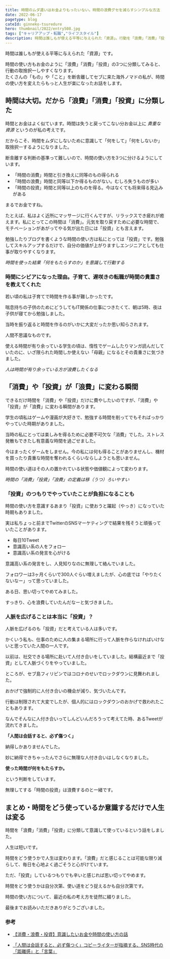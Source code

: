 ```yaml
---
title: 時間のムダ遣いはお金よりもったいない。時間の浪費グセを減らすシンプルな方法
date: 2022-06-17
pagetype: blog
cateId: ginneko-tsuredure
hero: thumbnail/2022/entry508.jpg
tags: ["キャリアアップ・転職","ライフスタイル"]
description: 時間は誰しもが使える平等に与えられた「資源」。行動を「浪費」「消費」「投資」の3つに分類して行動の取捨択一。断舎離してセブに来た海外ノマドの私が、時間の使い方を変えたらもっと人生が楽になったお話。
---
```

時間は誰しもが使える平等に与えられた「資源」です。

時間の使い方もお金のように「浪費」「消費」「投資」の3つに分類してみると、行動の取捨択一しやすくなります。<br>たくさんの「もの」や「こと」を断舎離してセブに来た海外ノマドの私が、時間の使い方を変えたらもっと人生が楽になったお話をします。


## 時間は大切。だから「浪費」「消費」「投資」に分類した
時間とお金はよく似ています。時間は失うと戻ってこない分お金以上に *貴重な資源* というのが私の考えです。

だからこそ、時間をムダにしないために意識して「何をして」「何をしないか」取捨択一するようになりました。

断舎離する判断の基準って難しいので、時間の使い方を3つに分けるようにしています。

* 「時間の消費」時間と引き換えに同等のもの得られる
* 「時間の浪費」時間と同等以下か得るものがない。むしろ失うものが多い
* 「時間の投資」時間と同等以上のものを得る。今はなくても将来得る見込みがある

まるでお金ですね。

たとえば、私はよく近所にマッサージに行くんですが、リラックスでき疲れが癒えます。私にとってこの時間は「消費」。元気を取り戻すために必要な時間で、モチベーションがあがってやる気が出た日には「投資」とも言えます。

勉強したりブログを書くような時間の使い方は私にとっては「投資」です。勉強してスキルアップするだけで、自分の価値が上がりますしエンジニアとしても仕事が取りやすくなります。

<div class="gray-box"><p><em>時間を使った結果「何をもたらすのか」を意識して行動する</em></p></div>

### 時間にシビアになった理由。子育て、遅咲きの転職が時間の貴重さを教えてくれた
若い頃の私は子育てで時間を作る事が難しかったです。

喘息持ちの子供のためにどうしてもIT関係の仕事につきたくて、朝は5時、夜は子供が寝てから勉強しました。

当時を振り返ると時間を作るのがいかに大変だったか思い知らされます。

人間不思議なものです。

使える時間が有り余っている学生の頃は、惰性でゲームしたりマンガ読んだしていたのに、いざ限られた時間しか使えない「母親」になるとその貴重さに気づきました。

<div class="gray-box"><p><em>人は時間が有り余っている方が浪費したくなる</em></p></div>

## 「消費」や「投資」が「浪費」に変わる瞬間
できるだけ時間を「消費」や「投資」だけに費やしたいのですが、「消費」や「投資」が「浪費」に変わる瞬間があります。

学生の頃私はゲームや漫画が大好きで、勉強する時間を削ってでもそればっかりやっていた時期がありました。

当時の私にとっては楽しみを得るために必要不可欠な「消費」でした。ストレス発散もできたし有意義な時間を過ごせました。

今はまったくゲームをしません。今の私には何も得ることがありませんし、機材を買ったり貴重な時間を奪われるくらいならしようとも思いません。

時間の使い道はその人の置かれている状態や価値観によって変わります。

<div class="gray-box"><p><em>時間の「消費」「投資」「浪費」の定義は移（うつ）ろいやすい</em></p></div>

### 「投資」のつもりでやっていたことが負担になることも
時間の使い方を意識するあまり「投資」に使おうと躍起（やっき）になっていた時期もありました。

実は私ちょっと前までTwitterのSNSマーケティングで結果を残そうと頑張っていたことがあります。

* 毎日10Tweet
* 意識高い系の人をフォロー
* 意識高い系の発言を心がける

意識高い系の発言をし、人見知りなのに無理して絡んでいました。

フォロワーは3ヶ月くらいで300人ぐらい増えましたが、心の底では「やりたくないなー」って思っていました。

ある日、思い切ってやめてみました。

<msg txt="あっさり辞めたら心が軽くなりました！！"></msg>

すっきり、心を浪費していたんだなーと気づきました。

### 人脈を広げることは本当に「投資」？
人脈を広げるのも「投資」だと考えている人は多いです。

かくいう私も、仕事のために人の集まる場所に行って人脈を作らなければいけないと思っていた人間の一人です。

<msg txt="人脈を広げるということは、お金も時間も使います。"></msg>

以前は、社交できる場所に赴いて人付き合いをしていました。結構最近まで「投資」として人脈づくりをやっていました。

ところが、セブ島フィリピンではコロナのせいでロックダウンに見舞われました。

おかげで強制的に人付き合いの機会が減り、気づいたんです。

<msg txt="人付き合いしないとなんてラクなんだ！！"></msg>

行動は制限されて大変でしたが、個人的にはロックダウンのおかげで救われたこともあります。

なんでそんなに人付き合いってしんどいんだろうって考えてた時、あるTweetが流れてきました。

**「人間は会話すると、必ず傷つく」**

納得しかありませんでした。

妙に納得できちゃったんでさらに無理な人付き合いはしなくなりました。

**使った時間が何をもたらすか。**

<msg txt="得るものと失うものを天秤にかけて負担のほうが大きければやらない"></msg>

という判断をしています。

無理してする「時間の投資」は浪費するのと一緒です。

## まとめ・時間をどう使っているか意識するだけで人生は変る
時間を「浪費」「消費」「投資」に分類して意識して使っているという話をしました。

人生は短いです。

時間をどう使うかで人生は変わります。「浪費」だと感じることは可能な限り減らして、毎日を心地よく過ごそうと心がけています。

ただ、「投資」しているつもりでも辛いと感じれば思い切ってやめます。

時間をどう使うかは自分次第、使い道をどう捉えるかも自分次第です。

時間の使い方について、最近の私の考え方を徒然に綴りました。

最後までお読みいただきありがとうございました。

<prof></prof>

### 参考

* [【消費・浪費・投資】意識したいお金や時間の使い方の話](https://note.com/narashika/n/ncb272a3fb2be)

* [「人間は会話すると、必ず傷つく」コピーライターが指摘する、SNS時代の「距離感」と「言葉」](https://logmi.jp/business/articles/325276)

